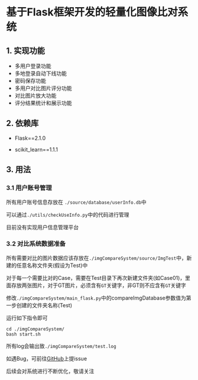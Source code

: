 # 基于Flask框架开发的轻量化图像比对系统

## 1. 实现功能
- 多用户登录功能
- 多地登录自动下线功能
- 密码保存功能
- 多用户对比图片评分功能
- 对比图片放大功能
- 评分结果统计和展示功能

## 2. 依赖库

- Flask==2.1.0

- scikit_learn==1.1.1

## 3. 用法

### 3.1 用户账号管理

所有用户账号信息存放在 ```./source/database/userInfo.db```中

可以通过```./utils/checkUseInfo.py```中的代码进行管理

目前没有实现用户信息管理平台

### 3.2 对比系统数据准备

所有需要对比的图片数据应该存放在```./imgCompareSystem/source/ImgTest```中，新建的任意名称文件夹(假设为Test)中

对于每一个需要比对的Case，需要在Test目录下再次新建文件夹(如Case01)，里面存放两张图片，对于GT图片，必须含有```GT```关键字，非GT则不应含有```GT```关键字

修改```./imgCompareSystem/main_flask.py```中的compareImgDatabase参数值为第一步创建的文件夹名称(Test)

运行如下指令即可

```
cd ./imgCompareSystem/
bash start.sh
```

所有log会输出致```./imgCompareSystem/test.log```

如遇Bug，可前往[GitHub](https://github.com/chencn2020/imgCompare/issues)上提issue

后续会对系统进行不断优化，敬请关注